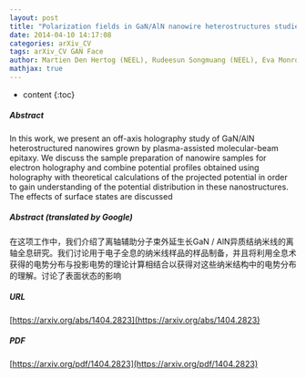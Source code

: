 ```yaml
---
layout: post
title: "Polarization fields in GaN/AlN nanowire heterostructures studied by Off axis holography"
date: 2014-04-10 14:17:08
categories: arXiv_CV
tags: arXiv_CV GAN Face
author: Martien Den Hertog (NEEL), Rudeesun Songmuang (NEEL), Eva Monroy (SP2M - UMR 9002)
mathjax: true
---
```


* content
{:toc}

##### Abstract
In this work, we present an off-axis holography study of GaN/AlN heterostructured nanowires grown by plasma-assisted molecular-beam epitaxy. We discuss the sample preparation of nanowire samples for electron holography and combine potential profiles obtained using holography with theoretical calculations of the projected potential in order to gain understanding of the potential distribution in these nanostructures. The effects of surface states are discussed

##### Abstract (translated by Google)
在这项工作中，我们介绍了离轴辅助分子束外延生长GaN / AlN异质结纳米线的离轴全息研究。我们讨论用于电子全息的纳米线样品的样品制备，并且将利用全息术获得的电势分布与投影电势的理论计算相结合以获得对这些纳米结构中的电势分布的理解。讨论了表面状态的影响

##### URL
[https://arxiv.org/abs/1404.2823](https://arxiv.org/abs/1404.2823)

##### PDF
[https://arxiv.org/pdf/1404.2823](https://arxiv.org/pdf/1404.2823)

